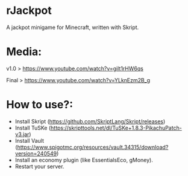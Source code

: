 # rJackpot
A jackpot minigame for Minecraft, written with Skript.

# Media:
v1.0 > https://www.youtube.com/watch?v=gilt1rHW6qs

Final > https://www.youtube.com/watch?v=YLknEzm2B_g

# How to use?:
- Install Skript (https://github.com/SkriptLang/Skript/releases)
- Install TuSKe (https://skripttools.net/dl/TuSKe+1.8.3-PikachuPatch-v3.jar) 
- Install Vault (https://www.spigotmc.org/resources/vault.34315/download?version=240549)
- Install an economy plugin (like EssentialsEco, gMoney).
- Restart your server.
